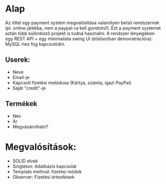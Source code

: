 # Alap
Az ötlet egy payment system megvalósítása valamilyen belső rendszernek (pl. online játékba, nem a paypal-ra kell gondolni!). Ezt a payment systemet aztán több különböző projekt is tudná használni.
A rendszer lényegében egy REST API + egy minimalista swing UI (elsősorban demonstrációra). MySQL-hez fog kapcsolódni.
## Userek:
- Neve
- Email-je
- Kapcsolt fizetési metódusa (Kártya, számla, igazi PayPal)
- Saját "credit"-je
## Termékek
- Név
- Ár
- Megvásárolható?

# Megvalósítások:
- SOLID elvek
- Singleton: Adatbázis kapcsolat
- Template method: fizetési módok
- Observer: Fizetési értesítések
